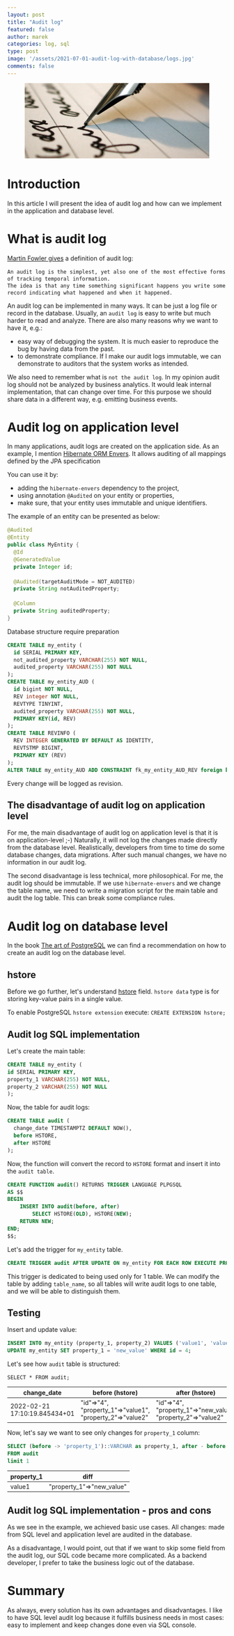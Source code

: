 ```yaml
---
layout: post
title: "Audit log"
featured: false
author: marek
categories: log, sql 
type: post
image: '/assets/2021-07-01-audit-log-with-database/logs.jpg'
comments: false
---
```


<figure>
  <img src="/assets/2021-07-01-audit-log-with-database/logs.jpg" alt="Audit logs" />
</figure>

# Introduction
In this article I will present the idea of audit log and how can we implement in the application and database level.
# What is audit log 
[Martin Fowler gives](https://martinfowler.com/eaaDev/AuditLog.html) a definition of audit log:
```
An audit log is the simplest, yet also one of the most effective forms of tracking temporal information. 
The idea is that any time something significant happens you write some record indicating what happened and when it happened.
```

An audit log can be implemented in many ways. It can be just a log file or record in the database.
Usually, an `audit log` is easy to write but much harder to read and analyze. There are also many reasons why we want to have it, e.g.:

* easy way of debugging the system. It is much easier to reproduce the bug by having data from the past.
* to demonstrate compliance. If I make our audit logs immutable, we can demonstrate to auditors that the system works as intended.

We also need to remember what is `not the audit log`. In my opinion audit log should not be analyzed by business analytics. 
It would leak internal implementation, that can change over time.
For this purpose we should share data in a different way, e.g. emitting business events.

# Audit log on application level
In many applications, audit logs are created on the application side. 
As an example, I mention [Hibernate ORM Envers](https://hibernate.org/orm/envers/). 
It allows auditing of all mappings defined by the JPA specification

You can use it by:

* adding the `hibernate-envers` dependency to the project, 
* using annotation `@Audited` on your entity or properties, 
* make sure, that your entity uses immutable and unique identifiers.

The example of an entity can be presented as below:
```java
@Audited
@Entity
public class MyEntity {
  @Id
  @GeneratedValue
  private Integer id;

  @Audited(targetAuditMode = NOT_AUDITED)
  private String notAuditedProperty;

  @Column
  private String auditedProperty;
}
```

Database structure require preparation
```SQL
CREATE TABLE my_entity (
  id SERIAL PRIMARY KEY,
  not_audited_property VARCHAR(255) NOT NULL,
  audited_property VARCHAR(255) NOT NULL
);
CREATE TABLE my_entity_AUD (
  id bigint NOT NULL,
  REV integer NOT NULL,
  REVTYPE TINYINT,
  audited_property VARCHAR(255) NOT NULL,
  PRIMARY KEY(id, REV)
);
CREATE TABLE REVINFO (
  REV INTEGER GENERATED BY DEFAULT AS IDENTITY,
  REVTSTMP BIGINT,
  PRIMARY KEY (REV)
);
ALTER TABLE my_entity_AUD ADD CONSTRAINT fk_my_entity_AUD_REV foreign key (REV) references REVINFO;
```

Every change will be logged as revision. 

## The disadvantage of audit log on application level
For me, the main disadvantage of audit log on application level is that it is on application-level ;-) 
Naturally, it will not log the changes made directly from the database level. 
Realistically, developers from time to time do some database changes, data migrations. 
After such manual changes, we have no information in our audit log.

The second disadvantage is less technical, more philosophical. For me, the audit log should be immutable. 
If we use `hibernate-envers` and we change the table name, we need to write a migration script for the main table and audit the log table.
This can break some compliance rules.

# Audit log on database level 
In the book [The art of PostgreSQL](https://theartofpostgresql.com/) we can find a recommendation on how to create an audit log on the database level.

## hstore 
Before we go further, let's understand [hstore](https://www.postgresqltutorial.com/postgresql-hstore/) field.
`hstore data` type is for storing key-value pairs in a single value.

To enable PostgreSQL `hstore extension` execute: 
`CREATE EXTENSION hstore;`

## Audit log SQL implementation
Let's create the main table: 
```SQL
CREATE TABLE my_entity (
id SERIAL PRIMARY KEY,
property_1 VARCHAR(255) NOT NULL,
property_2 VARCHAR(255) NOT NULL
);
```
Now, the table for audit logs: 
```SQL
CREATE TABLE audit (
  change_date TIMESTAMPTZ DEFAULT NOW(),
  before HSTORE,
  after HSTORE
);
```
Now, the function will convert the record to `HSTORE` format and insert it into the `audit table`.
```SQL
CREATE FUNCTION audit() RETURNS TRIGGER LANGUAGE PLPGSQL 
AS $$ 
BEGIN   
    INSERT INTO audit(before, after)
        SELECT HSTORE(OLD), HSTORE(NEW);
    RETURN NEW; 
END;
$$;
```
Let's add the trigger for `my_entity` table.
```SQL
CREATE TRIGGER audit AFTER UPDATE ON my_entity FOR EACH ROW EXECUTE PROCEDURE audit();
```

This trigger is dedicated to being used only for 1 table. We can modify the table by adding `table_name`, 
so all tables will write audit logs to one table, and we will be able to distinguish them. 

## Testing
Insert and update value:
```SQL
INSERT INTO my_entity (property_1, property_2) VALUES ('value1', 'value2');
UPDATE my_entity SET property_1 = 'new_value' WHERE id = 4;
```
Let's see how `audit` table is structured: 
```
SELECT * FROM audit;
```
| change_date                    |  before (hstore)                                           | after (hstore)                                               |
| ------------------------------ | ---------------------------------------------------------- | ------------------------------------------------------------ |
| 2022-02-21 17:10:19.845434+01  | "id"=>"4", "property_1"=>"value1", "property_2"=>"value2"  | "id"=>"4", "property_1"=>"new_value", "property_2"=>"value2" |

Now, let's say we want to see only changes for `property_1` column: 
```SQL
SELECT (before -> 'property_1')::VARCHAR as property_1, after - before as diff
FROM audit
limit 1
```
| property_1  | diff                      | 
| ----------- | ------------------------- | 
| value1      | "property_1"=>"new_value" |


## Audit log SQL implementation - pros and cons
As we see in the example, we achieved basic use cases. All changes: made from SQL level and application level are audited in the database. 

As a disadvantage, I would point, out that if we want to skip some field from the audit log, our SQL code became more complicated. 
As a backend developer, I prefer to take the business logic out of the database.

# Summary 
As always, every solution has its own advantages and disadvantages. 
I like to have SQL level audit log because it fulfills business needs in most cases: easy to implement and keep changes done even via SQL console.
